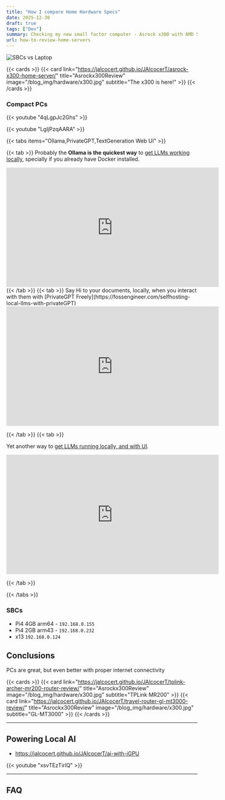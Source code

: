 ```yaml
---
title: "How I compare Home Hardware Specs"
date: 2025-12-30
draft: true
tags: ["Dev"]
summary: Checking my new small factor computer - Asrock x300 with AMD 5600G
url: how-to-review-home-servers
---
```



![SBCs vs Laptop](/blog_img/hardware/sbcs-x13.jpg)


{{< cards >}}
  {{< card link="https://jalcocert.github.io/JAlcocerT/asrock-x300-home-server/" title="Asrockx300Review" image="/blog_img/hardware/x300.jpg" subtitle="The x300 is here!" >}}
{{< /cards >}}




### Compact PCs

<!-- https://www.youtube.com/watch?v=4qLgpJc2Ghs -->
{{< youtube "4qLgpJc2Ghs" >}}

<!-- https://www.youtube.com/watch?v=LgljPzqAARA -->
{{< youtube "LgljPzqAARA" >}}


{{< tabs items="Ollama,PrivateGPT,TextGeneration Web UI" >}}

  {{< tab >}}
  Probably the **Ollama is the quickest way** to [get LLMs working locally](https://fossengineer.com/selfhosting-llms-ollama), specially if you already have Docker installed.


<iframe width="560" height="315" src="https://www.youtube.com/embed/4qLgpJc2Ghs" frameborder="0" allowfullscreen></iframe>
  {{< /tab >}}
  {{< tab >}}
  Say Hi to your documents, locally, when you interact with them with [PrivateGPT Freely](https://fossengineer.com/selfhosting-local-llms-with-privateGPT)



<iframe width="560" height="315" src="https://www.youtube.com/embed/LgljPzqAARA" frameborder="0" allowfullscreen></iframe>
  
  {{< /tab >}}
  {{< tab >}}

  Yet another way to [get LLMs running locally, and with UI](https://fossengineer.com/Generative-AI-LLMs-locally-with-cpu/).
  
  <iframe width="560" height="315" src="https://www.youtube.com/embed/-zNWDTqKF1E" frameborder="0" allowfullscreen></iframe>


  {{< /tab >}}

{{< /tabs >}}


### SBCs

* Pi4 4GB arm64 - `192.168.0.155`
* Pi4 2GB arm43 - `192.168.0.232`
* x13 `192.168.0.124`

## Conclusions

PCs are great, but even better with proper internet connectivity

{{< cards >}}
  {{< card link="https://jalcocert.github.io/JAlcocerT/tplink-archer-mr200-router-review/" title="Asrockx300Review" image="/blog_img/hardware/x300.jpg" subtitle="TPLink MR200" >}}
    {{< card link="https://jalcocert.github.io/JAlcocerT/travel-router-gl-mt3000-review/" title="Asrockx300Review" image="/blog_img/hardware/x300.jpg" subtitle="GL-MT3000" >}}
{{< /cards >}}

---

## Powering Local AI

* https://jalcocert.github.io/JAlcocerT/ai-with-iGPU

{{< youtube "xsvTEzTirlQ" >}}

---

## FAQ
<!-- 
### Undervolting -->